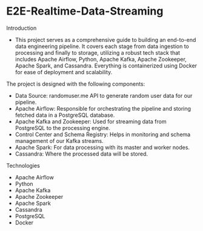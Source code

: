 # E2E-Realtime-Data-Streaming

Introduction
  - This project serves as a comprehensive guide to building an end-to-end data engineering pipeline. It covers each stage from data ingestion to processing and finally to storage, utilizing a robust tech stack that includes Apache Airflow, Python, Apache Kafka, Apache Zookeeper, Apache Spark, and Cassandra. Everything is containerized using Docker for ease of deployment and scalability.

The project is designed with the following components:
  - Data Source: randomuser.me API to generate random user data for our pipeline.
  - Apache Airflow: Responsible for orchestrating the pipeline and storing fetched data in a PostgreSQL database.
  - Apache Kafka and Zookeeper: Used for streaming data from PostgreSQL to the processing engine.
  - Control Center and Schema Registry: Helps in monitoring and schema management of our Kafka streams.
  - Apache Spark: For data processing with its master and worker nodes.
  - Cassandra: Where the processed data will be stored.

Technologies
 - Apache Airflow
 - Python
 - Apache Kafka
 - Apache Zookeeper
 - Apache Spark
 - Cassandra
 - PostgreSQL
 - Docker
